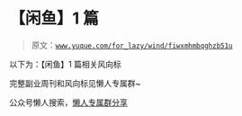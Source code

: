 # 【闲鱼】1 篇

> 原文：[`www.yuque.com/for_lazy/wind/fiwxmhmbqghzb51u`](https://www.yuque.com/for_lazy/wind/fiwxmhmbqghzb51u)

以下为：【闲鱼】1 篇相关风向标

完整副业周刊和风向标见懒人专属群~

公众号懒人搜索，[懒人专属群分享](https://lazybook.fun/#/blog/group)